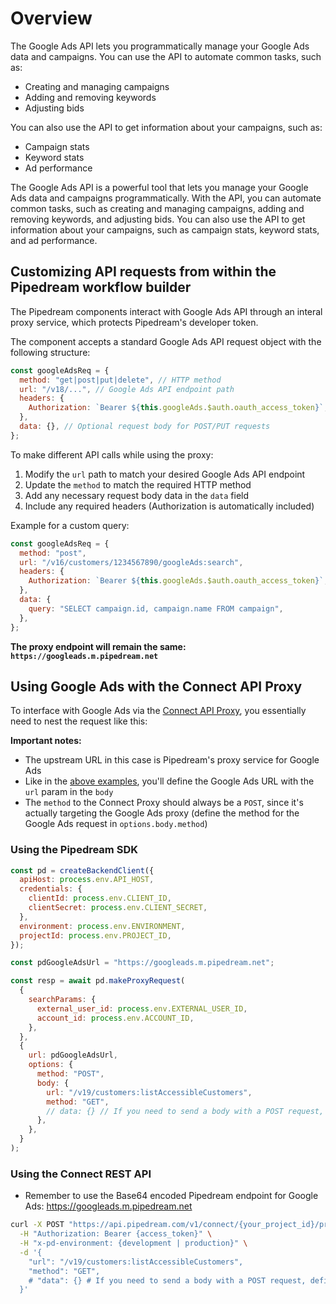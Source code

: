 # Overview

The Google Ads API lets you programmatically manage your Google Ads data and
campaigns. You can use the API to automate common tasks, such as:

- Creating and managing campaigns
- Adding and removing keywords
- Adjusting bids

You can also use the API to get information about your campaigns, such as:

- Campaign stats
- Keyword stats
- Ad performance

The Google Ads API is a powerful tool that lets you manage your Google Ads data
and campaigns programmatically. With the API, you can automate common tasks,
such as creating and managing campaigns, adding and removing keywords, and
adjusting bids. You can also use the API to get information about your
campaigns, such as campaign stats, keyword stats, and ad performance.

## Customizing API requests from within the Pipedream workflow builder

The Pipedream components interact with Google Ads API through an interal proxy service, which protects Pipedream's developer token.

The component accepts a standard Google Ads API request object with the following structure:

```javascript
const googleAdsReq = {
  method: "get|post|put|delete", // HTTP method
  url: "/v18/...", // Google Ads API endpoint path
  headers: {
    Authorization: `Bearer ${this.googleAds.$auth.oauth_access_token}`,
  },
  data: {}, // Optional request body for POST/PUT requests
};
```

To make different API calls while using the proxy:

1. Modify the `url` path to match your desired Google Ads API endpoint
2. Update the `method` to match the required HTTP method
3. Add any necessary request body data in the `data` field
4. Include any required headers (Authorization is automatically included)

Example for a custom query:

```javascript
const googleAdsReq = {
  method: "post",
  url: "/v16/customers/1234567890/googleAds:search",
  headers: {
    Authorization: `Bearer ${this.googleAds.$auth.oauth_access_token}`,
  },
  data: {
    query: "SELECT campaign.id, campaign.name FROM campaign",
  },
};
```

**The proxy endpoint will remain the same: `https://googleads.m.pipedream.net`**

## Using Google Ads with the Connect API Proxy

To interface with Google Ads via the [Connect API Proxy](https://pipedream.com/docs/connect/api-proxy), you essentially need to nest the request like this:

**Important notes:**

- The upstream URL in this case is Pipedream's proxy service for Google Ads
- Like in the [above examples](#customizing-api-requests-from-within-the-pipedream-workflow-builder), you'll define the Google Ads URL with the `url` param in the `body`
- The `method` to the Connect Proxy should always be a `POST`, since it's actually targeting the Google Ads proxy (define the method for the Google Ads request in `options.body.method`)

### Using the Pipedream SDK

```javascript
const pd = createBackendClient({
  apiHost: process.env.API_HOST,
  credentials: {
    clientId: process.env.CLIENT_ID,
    clientSecret: process.env.CLIENT_SECRET,
  },
  environment: process.env.ENVIRONMENT,
  projectId: process.env.PROJECT_ID,
});

const pdGoogleAdsUrl = "https://googleads.m.pipedream.net";

const resp = await pd.makeProxyRequest(
  {
    searchParams: {
      external_user_id: process.env.EXTERNAL_USER_ID,
      account_id: process.env.ACCOUNT_ID,
    },
  },
  {
    url: pdGoogleAdsUrl,
    options: {
      method: "POST",
      body: {
        url: "/v19/customers:listAccessibleCustomers",
        method: "GET",
        // data: {} // If you need to send a body with a POST request, define it here
      },
    },
  }
);
```

### Using the Connect REST API

- Remember to use the Base64 encoded Pipedream endpoint for Google Ads: https://googleads.m.pipedream.net

```bash
curl -X POST "https://api.pipedream.com/v1/connect/{your_project_id}/proxy/{url_safe_base64_encoded_url}?external_user_id={external_user_id}&account_id={apn_xxxxxxx}" \
  -H "Authorization: Bearer {access_token}" \
  -H "x-pd-environment: {development | production}" \
  -d '{
    "url": "/v19/customers:listAccessibleCustomers",
    "method": "GET",
    # "data": {} # If you need to send a body with a POST request, define it here
  }'
```

